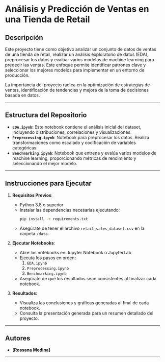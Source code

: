 # Análisis y Predicción de Ventas en una Tienda de Retail

## Descripción
Este proyecto tiene como objetivo analizar un conjunto de datos de ventas de una tienda de retail, realizar un análisis exploratorio de datos (EDA), preprocesar los datos y evaluar varios modelos de machine learning para predecir las ventas. Este enfoque permite identificar patrones clave y seleccionar los mejores modelos para implementar en un entorno de producción.

La importancia del proyecto radica en la optimización de estrategias de ventas, identificación de tendencias y mejora de la toma de decisiones basada en datos.

---

## Estructura del Repositorio


- **`EDA.ipynb`**: Este notebook contiene el análisis inicial del dataset, incluyendo distribuciones, correlaciones y visualizaciones.
- **`Preprocessing.ipynb`**: Notebook para preprocesar los datos. Realiza transformaciones como escalado y codificación de variables categóricas.
- **`Benchmarking.ipynb`**: Notebook que entrena y evalúa varios modelos de machine learning, proporcionando métricas de rendimiento y seleccionando el mejor modelo.

---

## Instrucciones para Ejecutar

1. **Requisitos Previos**:
   - Python 3.8 o superior
   - Instalar las dependencias necesarias ejecutando:
     ```bash
     pip install -r requirements.txt
     ```
   - Asegúrate de tener el archivo `retail_sales_dataset.csv` en la carpeta `/data`.

2. **Ejecutar Notebooks**:
   - Abre los notebooks en Jupyter Notebook o JupyterLab.
   - Ejecuta los pasos en orden:
     1. `EDA.ipynb`
     2. `Preprocessing.ipynb`
     3. `Benchmarking.ipynb`
   - Asegúrate de que los resultados sean consistentes al finalizar cada notebook.

3. **Resultados**:
   - Visualiza las conclusiones y gráficas generadas al final de cada notebook.
   - Consulta la presentación generada para un resumen detallado del proyecto.

---

## Autores

- **[Rossana Medina]**

---
